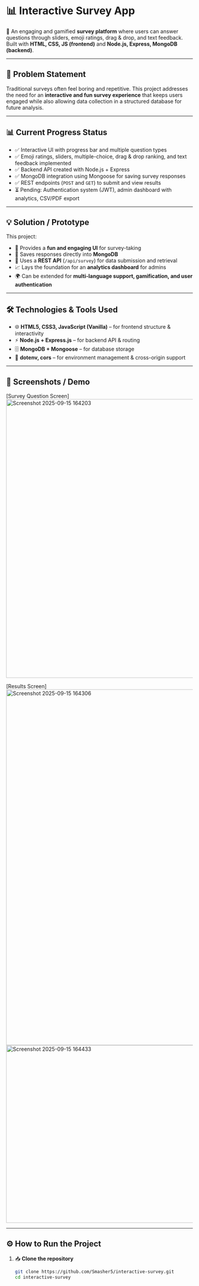 # 📊 Interactive Survey App  

📝 An engaging and gamified **survey platform** where users can answer questions through sliders, emoji ratings, drag & drop, and text feedback. Built with **HTML, CSS, JS (frontend)** and **Node.js, Express, MongoDB (backend)**.  

---

## 📝 Problem Statement  
Traditional surveys often feel boring and repetitive. This project addresses the need for an **interactive and fun survey experience** that keeps users engaged while also allowing data collection in a structured database for future analysis.  

---

## 📊 Current Progress Status  
- ✅ Interactive UI with progress bar and multiple question types  
- ✅ Emoji ratings, sliders, multiple-choice, drag & drop ranking, and text feedback implemented  
- ✅ Backend API created with Node.js + Express  
- ✅ MongoDB integration using Mongoose for saving survey responses  
- ✅ REST endpoints (`POST` and `GET`) to submit and view results  
- ⏳ Pending: Authentication system (JWT), admin dashboard with analytics, CSV/PDF export  

---

## 💡 Solution / Prototype  
This project:  
- 🎨 Provides a **fun and engaging UI** for survey-taking  
- 💾 Saves responses directly into **MongoDB**  
- 🔗 Uses a **REST API** (`/api/survey`) for data submission and retrieval  
- 📈 Lays the foundation for an **analytics dashboard** for admins  
- 🌍 Can be extended for **multi-language support, gamification, and user authentication**  

---

## 🛠️ Technologies & Tools Used  
- 🌐 **HTML5, CSS3, JavaScript (Vanilla)** – for frontend structure & interactivity  
- ⚡ **Node.js + Express.js** – for backend API & routing  
- 🗄️ **MongoDB + Mongoose** – for database storage  
- 🔐 **dotenv, cors** – for environment management & cross-origin support  

---

## 📸 Screenshots / Demo  
[Survey Question Screen]  
<img width="721" height="753" alt="Screenshot 2025-09-15 164203" src="https://github.com/user-attachments/assets/5657cffc-9a5b-4383-b2b2-63dee16554c3" /> 

[Results Screen]  
<img width="1142" height="961" alt="Screenshot 2025-09-15 164306" src="https://github.com/user-attachments/assets/6684696b-02ca-4aff-b33c-c0c0369dcb8d" />
<img width="1067" height="480" alt="Screenshot 2025-09-15 164433" src="https://github.com/user-attachments/assets/2f471422-765f-4fd7-bcd9-201db1d7da42" />


---

## ⚙️ How to Run the Project  

1. 📥 **Clone the repository**  
   ```bash
   git clone https://github.com/Smasher5/interactive-survey.git
   cd interactive-survey


